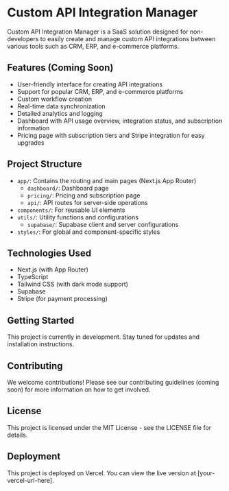 # Custom API Integration Manager

Custom API Integration Manager is a SaaS solution designed for non-developers to easily create and manage custom API integrations between various tools such as CRM, ERP, and e-commerce platforms.

## Features (Coming Soon)

- User-friendly interface for creating API integrations
- Support for popular CRM, ERP, and e-commerce platforms
- Custom workflow creation
- Real-time data synchronization
- Detailed analytics and logging
- Dashboard with API usage overview, integration status, and subscription information
- Pricing page with subscription tiers and Stripe integration for easy upgrades

## Project Structure

- `app/`: Contains the routing and main pages (Next.js App Router)
  - `dashboard/`: Dashboard page
  - `pricing/`: Pricing and subscription page
  - `api/`: API routes for server-side operations
- `components/`: For reusable UI elements
- `utils/`: Utility functions and configurations
  - `supabase/`: Supabase client and server configurations
- `styles/`: For global and component-specific styles

## Technologies Used

- Next.js (with App Router)
- TypeScript
- Tailwind CSS (with dark mode support)
- Supabase
- Stripe (for payment processing)

## Getting Started

This project is currently in development. Stay tuned for updates and installation instructions.

## Contributing

We welcome contributions! Please see our contributing guidelines (coming soon) for more information on how to get involved.

## License

This project is licensed under the MIT License - see the LICENSE file for details.

## Deployment

This project is deployed on Vercel. You can view the live version at [your-vercel-url-here].